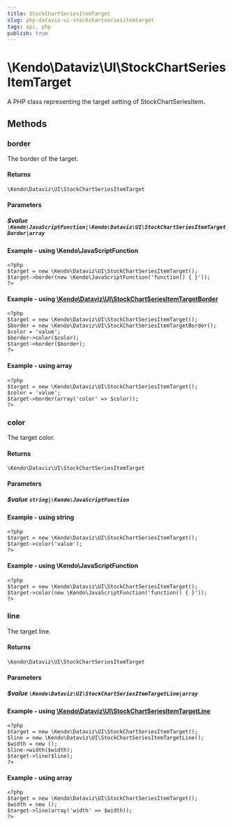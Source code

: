 ```yaml
---
title: StockChartSeriesItemTarget
slug: php-dataviz-ui-stockchartseriesitemtarget
tags: api, php
publish: true
---
```


# \Kendo\Dataviz\UI\StockChartSeriesItemTarget

A PHP class representing the target setting of StockChartSeriesItem.


## Methods

### border

The border of the target.

#### Returns
`\Kendo\Dataviz\UI\StockChartSeriesItemTarget`

#### Parameters

##### $value `\Kendo\JavaScriptFunction|\Kendo\Dataviz\UI\StockChartSeriesItemTargetBorder|array`




#### Example  - using \Kendo\JavaScriptFunction
    <?php
    $target = new \Kendo\Dataviz\UI\StockChartSeriesItemTarget();
    $target->border(new \Kendo\JavaScriptFunction('function() { }'));
    ?>


#### Example - using [\Kendo\Dataviz\UI\StockChartSeriesItemTargetBorder](/api/wrappers/php/Kendo/Dataviz/UI/StockChartSeriesItemTargetBorder)
    <?php
    $target = new \Kendo\Dataviz\UI\StockChartSeriesItemTarget();
    $border = new \Kendo\Dataviz\UI\StockChartSeriesItemTargetBorder();
    $color = 'value';
    $border->color($color);
    $target->border($border);
    ?>

#### Example - using array

    <?php
    $target = new \Kendo\Dataviz\UI\StockChartSeriesItemTarget();
    $color = 'value';
    $target->border(array('color' => $color));
    ?>

### color
The target color.

#### Returns
`\Kendo\Dataviz\UI\StockChartSeriesItemTarget`

#### Parameters

##### $value `string|\Kendo\JavaScriptFunction`



#### Example  - using string
    <?php
    $target = new \Kendo\Dataviz\UI\StockChartSeriesItemTarget();
    $target->color('value');
    ?>

#### Example  - using \Kendo\JavaScriptFunction
    <?php
    $target = new \Kendo\Dataviz\UI\StockChartSeriesItemTarget();
    $target->color(new \Kendo\JavaScriptFunction('function() { }'));
    ?>

### line

The target line.

#### Returns
`\Kendo\Dataviz\UI\StockChartSeriesItemTarget`

#### Parameters

##### $value `\Kendo\Dataviz\UI\StockChartSeriesItemTargetLine|array`


#### Example - using [\Kendo\Dataviz\UI\StockChartSeriesItemTargetLine](/api/wrappers/php/Kendo/Dataviz/UI/StockChartSeriesItemTargetLine)
    <?php
    $target = new \Kendo\Dataviz\UI\StockChartSeriesItemTarget();
    $line = new \Kendo\Dataviz\UI\StockChartSeriesItemTargetLine();
    $width = new ();
    $line->width($width);
    $target->line($line);
    ?>

#### Example - using array

    <?php
    $target = new \Kendo\Dataviz\UI\StockChartSeriesItemTarget();
    $width = new ();
    $target->line(array('width' => $width));
    ?>

 
